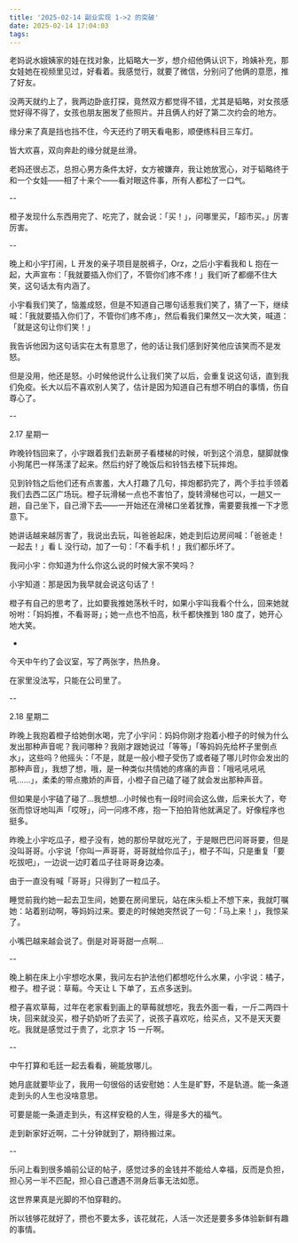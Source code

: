 ```yaml
---
title: '2025-02-14 副业实现 1->2 的突破'
date: 2025-02-14 17:04:03
tags:
---
```


老妈说水娥姨家的娃在找对象，比韬略大一岁，想介绍他俩认识下，玲姨补充，那女娃她在视频里见过，好看着。我感觉行，就要了微信，分别问了他俩的意愿，推了好友。

没两天就约上了，我两边卧底打探，竟然双方都觉得不错，尤其是韬略，对女孩感觉好得不得了，女孩也朋友圈发了些照片。并且俩人约好了第二次约会的地方。

缘分来了真是挡也挡不住，今天还约了明天看电影，顺便练科目三车灯。

皆大欢喜，双向奔赴的缘分就是丝滑。

老妈还很忐忑，总担心男方条件太好，女方被嫌弃，我让她放宽心，对于韬略终于和一个女娃——相了十来个——看对眼这件事，所有人都松了一口气。

--

橙子发现什么东西用完了、吃完了，就会说：「买！」，问哪里买，「超市买。」厉害厉害。

--

晚上和小宇打闹，L 开发的亲子项目是脱裤子，Orz，之后小宇看我和 L 抱在一起，大声宣布：「我就要插入你们了，不管你们疼不疼！」我们听了都绷不住大笑，这句话太有内涵了。

小宇看我们笑了，恼羞成怒，但是不知道自己哪句话惹我们笑了，猜了一下，继续喊：「我就要插入你们了，不管你们疼不疼」，然后看我们果然又一次大笑，喊道：「就是这句让你们笑！」

我告诉他因为这句话实在太有意思了，他的话让我们感到好笑他应该笑而不是发怒。

但是没用，他还是怒。小时候他说什么让我们笑了以后，会重复说这句话，直到我们免疫。长大以后不喜欢别人笑了，估计是因为知道自己有想不明白的事情，伤自尊心了。

--

2.17 星期一

昨晚铃铛回来了，小宇跟着我们去新房子看楼梯的时候，听到这个消息，腿脚就像小狗尾巴一样荡漾了起来。然后约好了晚饭后和铃铛去楼下玩摔炮。

见到铃铛之后他们还有点害羞，大人打趣了几句，摔炮都扔完了，两个手拉手领着我们去西二区广场玩。橙子玩滑梯一点也不害怕了，旋转滑梯也可以，一趟又一趟，自己坐下，自己滑下去——一开始还在滑梯口坐着犹豫，需要要我推一下才愿意下。

她讲话越来越厉害了，我说出去玩，叫爸爸起床，她走到后边房间喊：「爸爸走！一起去！」看 L 没行动，加了一句：「不看手机！」我们都乐坏了。

我问小宇：你知道为什么你这么说的时候大家不笑吗？

小宇知道：那是因为我早就会说这句话了！

橙子有自己的思考了，比如要我推她荡秋千时，如果小宇叫我看个什么，回来她就吩咐：「妈妈推，不看哥哥」；她一点也不怕高，秋千都快推到 180 度了，她开心地大笑。

-

今天中午约了会议室，写了两张字，热热身。

在家里没法写，只能在公司里了。

--

2.18 星期二

昨晚上我抱着橙子给她倒水喝，完了小宇问：妈妈你刚才抱着小橙子的时候为什么发出那种声音呢？我问哪种？我刚才跟她说过「等等」「等妈妈先给杯子里倒点水」，这些吗？他摇头：「不是，就是一般小橙子受伤了或者碰了哪儿时你会发出的那种声音」，我想了想，哦，是一种类似共情她的疼痛的声音：「哦吼吼吼吼吼……」，柔柔的带点撒娇的声音，小橙子自己磕了碰了就会发出那种声音。

但如果是小宇磕了碰了...我想想...小时候也有一段时间会这么做，后来长大了，夸张而惊讶地叫声「哎呀」，问一问疼不疼，抱一下拍拍背他就满足了。好像程序也挺多。

昨晚上小宇吃瓜子，橙子没有，她的那份早就吃光了，于是眼巴巴问哥哥要，但是没叫哥哥。小宇说「你叫一声哥哥，哥哥就给你瓜子」，橙子不叫，只是重复「要吃拔吧」，一边说一边盯着瓜子往哥哥身边凑。

由于一直没有喊「哥哥」只得到了一粒瓜子。

睡觉前我约她一起去卫生间，她要在房间里玩，站在床头柜上不想下来，我就叮嘱她：站着别动啊，等妈妈过来。要走的时候她突然说了一句：「马上来！」，我惊呆了。

小嘴巴越来越会说了。倒是对哥哥甜一点啊...

--

晚上躺在床上小宇想吃水果，我问左右护法他们都想吃什么水果，小宇说：橘子，橙子。橙子说：草莓。今天让 L 下单了，五点多送到。

橙子喜欢草莓，过年在老家看到画上的草莓就想吃，我去外面一看，一斤二两四十块，回来就没买，橙子奶奶听了去买了，说孩子喜欢吃，给买点，又不是天天要吃。我就是感觉过于贵了，北京才 15 一斤啊。

--

中午打算和毛廷一起去看看，碗能放哪儿。

她月底就要毕业了，我用一句很俗的话安慰她：人生是旷野，不是轨道。能一条道走到头的人生也没啥意思。

可要是能一条道走到头，有这样安稳的人生，得是多大的福气。

走到新家好近啊，二十分钟就到了，期待搬过来。

--

乐问上看到很多婚前公证的帖子，感觉过多的金钱并不能给人幸福，反而是负担，担心另一半不匹配，担心自己遭遇不测身后事无法如愿。

这世界果真是光脚的不怕穿鞋的。

所以钱够花就好了，攒也不要太多，该花就花，人活一次还是要多多体验新鲜有趣的事情。



